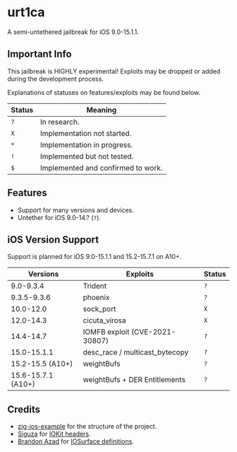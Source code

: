 # urt1ca

A semi-untethered jailbreak for iOS 9.0-15.1.1.

## Important Info

This jailbreak is HIGHLY experimental! Exploits may be dropped or added during the development process.

Explanations of statuses on features/exploits may be found below.

| Status | Meaning |
| --- | --- |
| `?` | In research. |
| `X` | Implementation not started. |
| `*` | Implementation in progress. |
| `!` | Implemented but not tested. |
| `$` | Implemented and confirmed to work. |

## Features

- Support for many versions and devices.
- Untether for iOS 9.0-14.? (`?`).

## iOS Version Support

Support is planned for iOS 9.0-15.1.1 and 15.2-15.7.1 on A10+.

| Versions | Exploits | Status |
| --- | --- | --- |
| 9.0-9.3.4 | Trident | `?` |
| 9.3.5-9.3.6 | phoenix | `?` |
| 10.0-12.0 | sock_port | `X` |
| 12.0-14.3 | cicuta_virosa | `X` |
| 14.4-14.7 | IOMFB exploit (CVE-2021-30807) | `?` |
| 15.0-15.1.1 | desc_race / multicast_bytecopy | `?` |
| 15.2-15.5 (A10+) | weightBufs | `?` |
| 15.6-15.7.1 (A10+) | weightBufs + DER Entitlements | `?` |

## Credits

- [zig-ios-example](https://github.com/kubkon/zig-ios-example) for the structure of the project.
- [Siguza](https://github.com/Siguza) for [IOKit headers](https://github.com/Siguza/iokit-utils/blob/master/src/iokit.h).
- [Brandon Azad](https://github.com/bazad) for [IOSurface definitions](https://bugs.chromium.org/p/project-zero/issues/detail?id=1986#c4).
